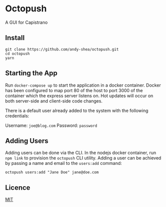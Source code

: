 # Octopush

A GUI for Capistrano

## Install

```
git clone https://github.com/andy-shea/octopush.git
cd octopush
yarn
```

## Starting the App

Run `docker-compose up` to start the application in a docker container.
Docker has been configured to map port 80 of the host to port 3000 of the container which the
express server listens on. Hot updates will occur on both server-side and client-side code changes.

There is a default user already added to the system with the following credentials:

Username: `joe@blog.com`
Password: `password`

## Adding Users

Adding users can be done via the CLI. In the nodejs docker container, run `npm link` to provision
the `octopush` CLI utility. Adding a user can be achieved by passing a name and email to the
`users:add` command:

```
octopush users:add "Jane Doe" jane@doe.com
```

## Licence

[MIT](./LICENSE)
